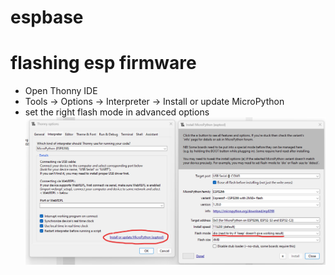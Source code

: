# espbase

# flashing esp firmware

- Open Thonny IDE
- Tools -> Options -> Interpreter -> Install or update MicroPython
- set the right flash mode in advanced options
![flash settings](./images/fw_flash.png)